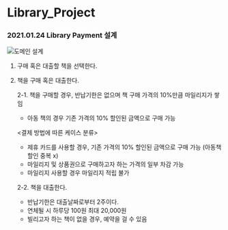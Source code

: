 # Library_Project

### 2021.01.24 Library Payment 설계
![도메인 설계](https://user-images.githubusercontent.com/34412522/105629058-1ec73d80-5e84-11eb-96f9-999b00a2882a.jpg)


1. 구매 혹은 대출할 책을 선택한다.
2. 책을 구매 혹은 대출한다.

    2-1. 책을 구매할 경우, 반납기한은 없으며 책 구매 가격의 10%만큼 마일리지가 쌓임

    - 아동 책의 경우 기존 가격의 10% 할인된 금액으로 구매 가능

    <결제 방법에 따른 케이스 분류>
    - 제휴 카드를 사용할 경우, 기존 가격의 10% 할인된 금액으로 구매 가능 (아동책 할인 중복 x)
    - 마일리지 및 상품권으로 구매하고자 하는 가격의 일부 차감 가능
    - 마일리지 사용할 경우 마일리지 적립 불가

    2-2. 책을 대출한다.

    - 반납기한은 대출날짜로부터 2주이다.
    - 연체될 시 하루당 100원 최대 20,000원
    - 빌리고자 하는 책이 없을 경우, 예약을 걸 수 있음
